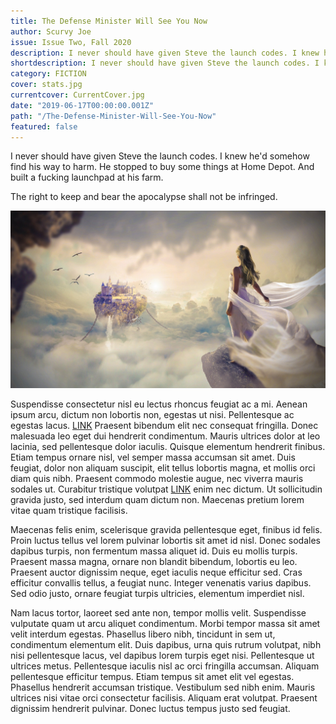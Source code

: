 ```yaml
---
title: The Defense Minister Will See You Now
author: Scurvy Joe
issue: Issue Two, Fall 2020
description: I never should have given Steve the launch codes. I knew he'd somehow find his way to harm. He stopped to buy some things at Home Depot. And built a fucking launchpad at his farm. The right to keep and bear the apocalypse shall not be infringed. <p>I never should have given Steve the launch codes. I knew he'd somehow find his way to harm. He stopped to buy some things at Home Depot. And built a fucking launchpad at his farm. The right to keep and bear the apocalypse shall not be infringed.</p> <p>I never should have given Steve the launch codes. I knew he'd somehow find his way to harm. He stopped to buy some things at Home Depot. And built a fucking launchpad at his farm. The right to keep and bear the apocalypse shall not be infringed.</p> <p><a href="https://www.havenquarterly.com/The-Defense-Minister-Will-See-You-Now/">[<i>>>continue>></i>]</a></p>
shortdescription: I never should have given Steve the launch codes. I knew he'd somehow find his way to harm. He stopped to buy some things at Home Depot. And built a fucking launchpad at his farm. The right to keep and bear the apocalypse shall not be infringed. <a href="https://www.havenquarterly.com/The-Defense-Minister-Will-See-You-Now/">[<i>>>continue>></i>]</a>
category: FICTION
cover: stats.jpg
currentcover: CurrentCover.jpg
date: "2019-06-17T00:00:00.001Z"
path: "/The-Defense-Minister-Will-See-You-Now"
featured: false
---
```


I never should have given Steve the launch codes. I knew he'd somehow find his way to harm. He stopped to buy some things at Home Depot. And built a fucking launchpad at his farm. 

The right to keep and bear the apocalypse shall not be infringed.

![Image](./stats.jpg)

Suspendisse consectetur nisl eu lectus rhoncus feugiat ac a mi. Aenean ipsum arcu, dictum non lobortis non, egestas ut nisi. Pellentesque ac egestas lacus. [LINK](https://attackingpixels.com) Praesent bibendum elit nec consequat fringilla. Donec malesuada leo eget dui hendrerit condimentum. Mauris ultrices dolor at leo lacinia, sed pellentesque dolor iaculis. Quisque elementum hendrerit finibus. Etiam tempus ornare nisl, vel semper massa accumsan sit amet. Duis feugiat, dolor non aliquam suscipit, elit tellus lobortis magna, et mollis orci diam quis nibh. Praesent commodo molestie augue, nec viverra mauris sodales ut. Curabitur tristique volutpat [LINK](https://attackingpixels.com) enim nec dictum. Ut sollicitudin gravida justo, sed interdum quam dictum non. Maecenas pretium lorem vitae quam tristique facilisis.

Maecenas felis enim, scelerisque gravida pellentesque eget, finibus id felis. Proin luctus tellus vel lorem pulvinar lobortis sit amet id nisl. Donec sodales dapibus turpis, non fermentum massa aliquet id. Duis eu mollis turpis. Praesent massa magna, ornare non blandit bibendum, lobortis eu leo. Praesent auctor dignissim neque, eget iaculis neque efficitur sed. Cras efficitur convallis tellus, a feugiat nunc. Integer venenatis varius dapibus. Sed odio justo, ornare feugiat turpis ultricies, elementum imperdiet nisl.

Nam lacus tortor, laoreet sed ante non, tempor mollis velit. Suspendisse vulputate quam ut arcu aliquet condimentum. Morbi tempor massa sit amet velit interdum egestas. Phasellus libero nibh, tincidunt in sem ut, condimentum elementum elit. Duis dapibus, urna quis rutrum volutpat, nibh nisi pellentesque lacus, vel dapibus lorem turpis eget nisi. Pellentesque ut ultrices metus. Pellentesque iaculis nisl ac orci fringilla accumsan. Aliquam pellentesque efficitur tempus. Etiam tempus sit amet elit vel egestas. Phasellus hendrerit accumsan tristique. Vestibulum sed nibh enim. Mauris ultrices nisi vitae orci consectetur facilisis. Aliquam erat volutpat. Praesent dignissim hendrerit pulvinar. Donec luctus tempus justo sed feugiat.
